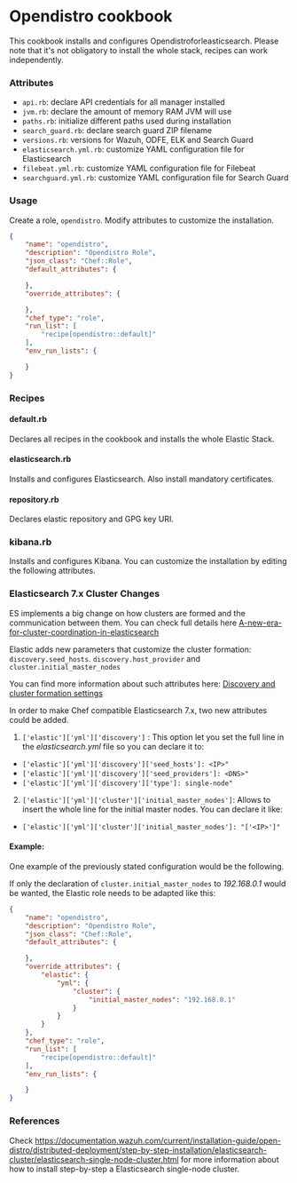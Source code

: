 # Opendistro cookbook

This cookbook installs and configures Opendistroforleasticsearch. Please note that it's not obligatory to install the whole stack, recipes can work independently.

### Attributes

* ``api.rb``: declare API credentials for all manager installed
* ``jvm.rb``: declare the amount of memory RAM JVM will use
* ``paths.rb``: initialize different paths used during installation
* ``search_guard.rb``: declare search guard ZIP filename 
* ``versions.rb``: versions for Wazuh, ODFE, ELK and Search Guard
* ``elasticsearch.yml.rb``: customize YAML configuration file for Elasticsearch
* ``filebeat.yml.rb``: customize YAML configuration file for Filebeat
* ``searchguard.yml.rb``: customize YAML configuration file for Search Guard

### Usage

Create a role, `opendistro`. Modify attributes to customize the installation.

```json
{
    "name": "opendistro",
    "description": "Opendistro Role",
    "json_class": "Chef::Role",
    "default_attributes": {

    },
    "override_attributes": {

    },
    "chef_type": "role",
    "run_list": [
        "recipe[opendistro::default]"
    ],
    "env_run_lists": {

    }
}
```

### Recipes

#### default.rb

Declares all recipes in the cookbook and installs the whole Elastic Stack.

#### elasticsearch.rb

Installs and configures Elasticsearch. Also install mandatory certificates. 

#### repository.rb 

Declares elastic repository and GPG key URI.

### kibana.rb

Installs and configures Kibana. You can customize the installation by editing the following attributes.

### Elasticsearch 7.x Cluster Changes

ES implements a big change on how clusters are formed and the communication between them. You can check full details here [A-new-era-for-cluster-coordination-in-elasticsearch](https://www.elastic.co/es/blog/a-new-era-for-cluster-coordination-in-elasticsearch)

Elastic adds new parameters that customize the cluster formation: `discovery.seed_hosts`. `discovery.host_provider` and `cluster.initial_master_nodes`  

You can find more information about such attributes here: [Discovery and cluster formation settings](https://www.elastic.co/guide/en/elasticsearch/reference/current/modules-discovery-settings.html)

In order to make Chef compatible Elasticsearch 7.x, two new attributes could be added.

1. `['elastic']['yml']['discovery']` : This option let you set the full line in the *elasticsearch.yml* file so you can declare it to:
  - `['elastic']['yml']['discovery']['seed_hosts']: <IP>"` 
  - `['elastic']['yml']['discovery']['seed_providers']: <DNS>"` 
  - `['elastic']['yml']['discovery']['type']: single-node"`
2. `['elastic']['yml']['cluster']['initial_master_nodes']`: Allows to insert the whole line for the initial master nodes. You can declare it like:
  - `['elastic']['yml']['cluster']['initial_master_nodes']: "['<IP>']"`

#### Example:

One example of the previously stated configuration would be the following.

If only the declaration of `cluster.initial_master_nodes` to *192.168.0.1* would be wanted, the Elastic role needs to be adapted like this:

```json
{
    "name": "opendistro",
    "description": "Opendistro Role",
    "json_class": "Chef::Role",
    "default_attributes": {

    },
    "override_attributes": {
        "elastic": {
            "yml": {
                "cluster": {
                    "initial_master_nodes": "192.168.0.1"
                }
            }
        }
    },
    "chef_type": "role",
    "run_list": [
        "recipe[opendistro::default]"
    ],
    "env_run_lists": {

    }
}

```

### References

Check https://documentation.wazuh.com/current/installation-guide/open-distro/distributed-deployment/step-by-step-installation/elasticsearch-cluster/elasticsearch-single-node-cluster.html for more information about 
how to install step-by-step a Elasticsearch single-node cluster.